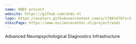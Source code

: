 ```yaml
---
name: ANDI project
website: https://github.com/andi-nl
logo: https://avatars.githubusercontent.com/u/17881478?v=3
nlescPage: https://www.esciencecenter.nl/project/andi
---
```

Advanced Neuropsychological Diagnostics Infrastructure
